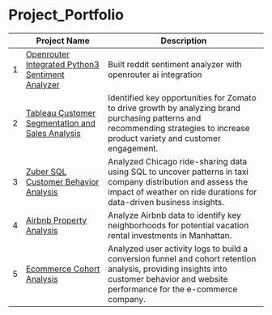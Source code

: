 # Project_Portfolio

|   | Project Name         | Description          |           
|---|----------------------|--------------------------|
| 1 | [Openrouter Integrated Python3 Sentiment Analyzer](https://github.com/cullenmccutcheon/Data-Projects-TripleTen/tree/main/Openrouter%20Integrated%20Python3%20Sentiment%20Analyzer)    |Built reddit sentiment analyzer with openrouter ai integration|
| 2 | [Tableau Customer Segmentation and Sales Analysis](https://github.com/cullenmccutcheon/Project_Portfolio/tree/main/Tableau%20Zomato%20Customer%20Segmentation%20and%20Sales%20Analysis)|Identified key opportunities for Zomato to drive growth by analyzing brand purchasing patterns and recommending strategies to increase product variety and customer engagement.|
| 3 | [Zuber SQL Customer Behavior Analysis](https://github.com/cullenmccutcheon/Project_Portfolio/tree/main/SQL%20Zuber%20Queries)|Analyzed Chicago ride-sharing data using SQL to uncover patterns in taxi company distribution and assess the impact of weather on ride durations for data-driven business insights.|
| 4 | [Airbnb Property Analysis](https://github.com/cullenmccutcheon/Project_Portfolio/tree/main/Manhattan%20Airbnb%20Property%20Analysis)    | Analyze Airbnb data to identify key neighborhoods for potential vacation rental investments in Manhattan.|
| 5 | [Ecommerce Cohort Analysis](https://github.com/cullenmccutcheon/Project_Portfolio/tree/main/E-Commerce%20User%20Analytics%20Google%20Sheet)    |Analyzed user activity logs to build a conversion funnel and cohort retention analysis, providing insights into customer behavior and website performance for the e-commerce company.|
